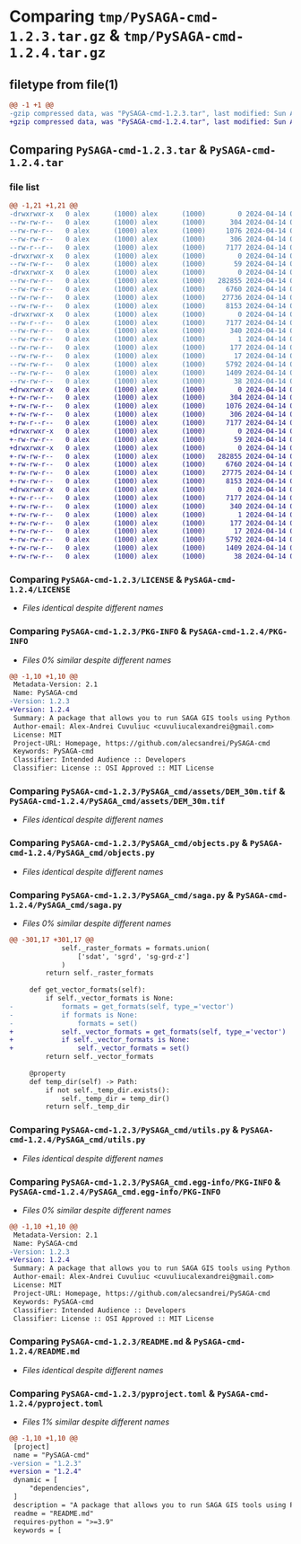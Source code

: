 # Comparing `tmp/PySAGA-cmd-1.2.3.tar.gz` & `tmp/PySAGA-cmd-1.2.4.tar.gz`

## filetype from file(1)

```diff
@@ -1 +1 @@
-gzip compressed data, was "PySAGA-cmd-1.2.3.tar", last modified: Sun Apr 14 07:52:04 2024, max compression
+gzip compressed data, was "PySAGA-cmd-1.2.4.tar", last modified: Sun Apr 14 07:55:05 2024, max compression
```

## Comparing `PySAGA-cmd-1.2.3.tar` & `PySAGA-cmd-1.2.4.tar`

### file list

```diff
@@ -1,21 +1,21 @@
-drwxrwxr-x   0 alex      (1000) alex      (1000)        0 2024-04-14 07:52:04.749991 PySAGA-cmd-1.2.3/
--rw-rw-r--   0 alex      (1000) alex      (1000)      304 2024-04-14 07:52:04.000000 PySAGA-cmd-1.2.3/CITATION.cff
--rw-rw-r--   0 alex      (1000) alex      (1000)     1076 2024-04-14 07:52:04.000000 PySAGA-cmd-1.2.3/LICENSE
--rw-rw-r--   0 alex      (1000) alex      (1000)      306 2024-04-14 07:52:04.000000 PySAGA-cmd-1.2.3/MANIFEST.in
--rw-r--r--   0 alex      (1000) alex      (1000)     7177 2024-04-14 07:52:04.749991 PySAGA-cmd-1.2.3/PKG-INFO
-drwxrwxr-x   0 alex      (1000) alex      (1000)        0 2024-04-14 07:52:04.745991 PySAGA-cmd-1.2.3/PySAGA_cmd/
--rw-rw-r--   0 alex      (1000) alex      (1000)       59 2024-04-14 07:52:04.000000 PySAGA-cmd-1.2.3/PySAGA_cmd/__init__.py
-drwxrwxr-x   0 alex      (1000) alex      (1000)        0 2024-04-14 07:52:04.745991 PySAGA-cmd-1.2.3/PySAGA_cmd/assets/
--rw-rw-r--   0 alex      (1000) alex      (1000)   282855 2024-04-14 07:52:04.000000 PySAGA-cmd-1.2.3/PySAGA_cmd/assets/DEM_30m.tif
--rw-rw-r--   0 alex      (1000) alex      (1000)     6760 2024-04-14 07:52:04.000000 PySAGA-cmd-1.2.3/PySAGA_cmd/objects.py
--rw-rw-r--   0 alex      (1000) alex      (1000)    27736 2024-04-14 07:52:04.000000 PySAGA-cmd-1.2.3/PySAGA_cmd/saga.py
--rw-rw-r--   0 alex      (1000) alex      (1000)     8153 2024-04-14 07:52:04.000000 PySAGA-cmd-1.2.3/PySAGA_cmd/utils.py
-drwxrwxr-x   0 alex      (1000) alex      (1000)        0 2024-04-14 07:52:04.749991 PySAGA-cmd-1.2.3/PySAGA_cmd.egg-info/
--rw-r--r--   0 alex      (1000) alex      (1000)     7177 2024-04-14 07:52:04.000000 PySAGA-cmd-1.2.3/PySAGA_cmd.egg-info/PKG-INFO
--rw-rw-r--   0 alex      (1000) alex      (1000)      340 2024-04-14 07:52:04.000000 PySAGA-cmd-1.2.3/PySAGA_cmd.egg-info/SOURCES.txt
--rw-rw-r--   0 alex      (1000) alex      (1000)        1 2024-04-14 07:52:04.000000 PySAGA-cmd-1.2.3/PySAGA_cmd.egg-info/dependency_links.txt
--rw-rw-r--   0 alex      (1000) alex      (1000)      177 2024-04-14 07:52:04.000000 PySAGA-cmd-1.2.3/PySAGA_cmd.egg-info/requires.txt
--rw-rw-r--   0 alex      (1000) alex      (1000)       17 2024-04-14 07:52:04.000000 PySAGA-cmd-1.2.3/PySAGA_cmd.egg-info/top_level.txt
--rw-rw-r--   0 alex      (1000) alex      (1000)     5792 2024-04-14 07:52:04.000000 PySAGA-cmd-1.2.3/README.md
--rw-rw-r--   0 alex      (1000) alex      (1000)     1409 2024-04-14 07:52:04.000000 PySAGA-cmd-1.2.3/pyproject.toml
--rw-rw-r--   0 alex      (1000) alex      (1000)       38 2024-04-14 07:52:04.749991 PySAGA-cmd-1.2.3/setup.cfg
+drwxrwxr-x   0 alex      (1000) alex      (1000)        0 2024-04-14 07:55:05.877568 PySAGA-cmd-1.2.4/
+-rw-rw-r--   0 alex      (1000) alex      (1000)      304 2024-04-14 07:55:05.000000 PySAGA-cmd-1.2.4/CITATION.cff
+-rw-rw-r--   0 alex      (1000) alex      (1000)     1076 2024-04-14 07:55:05.000000 PySAGA-cmd-1.2.4/LICENSE
+-rw-rw-r--   0 alex      (1000) alex      (1000)      306 2024-04-14 07:55:05.000000 PySAGA-cmd-1.2.4/MANIFEST.in
+-rw-r--r--   0 alex      (1000) alex      (1000)     7177 2024-04-14 07:55:05.877568 PySAGA-cmd-1.2.4/PKG-INFO
+drwxrwxr-x   0 alex      (1000) alex      (1000)        0 2024-04-14 07:55:05.873568 PySAGA-cmd-1.2.4/PySAGA_cmd/
+-rw-rw-r--   0 alex      (1000) alex      (1000)       59 2024-04-14 07:55:05.000000 PySAGA-cmd-1.2.4/PySAGA_cmd/__init__.py
+drwxrwxr-x   0 alex      (1000) alex      (1000)        0 2024-04-14 07:55:05.873568 PySAGA-cmd-1.2.4/PySAGA_cmd/assets/
+-rw-rw-r--   0 alex      (1000) alex      (1000)   282855 2024-04-14 07:55:05.000000 PySAGA-cmd-1.2.4/PySAGA_cmd/assets/DEM_30m.tif
+-rw-rw-r--   0 alex      (1000) alex      (1000)     6760 2024-04-14 07:55:05.000000 PySAGA-cmd-1.2.4/PySAGA_cmd/objects.py
+-rw-rw-r--   0 alex      (1000) alex      (1000)    27775 2024-04-14 07:55:05.000000 PySAGA-cmd-1.2.4/PySAGA_cmd/saga.py
+-rw-rw-r--   0 alex      (1000) alex      (1000)     8153 2024-04-14 07:55:05.000000 PySAGA-cmd-1.2.4/PySAGA_cmd/utils.py
+drwxrwxr-x   0 alex      (1000) alex      (1000)        0 2024-04-14 07:55:05.877568 PySAGA-cmd-1.2.4/PySAGA_cmd.egg-info/
+-rw-r--r--   0 alex      (1000) alex      (1000)     7177 2024-04-14 07:55:05.000000 PySAGA-cmd-1.2.4/PySAGA_cmd.egg-info/PKG-INFO
+-rw-rw-r--   0 alex      (1000) alex      (1000)      340 2024-04-14 07:55:05.000000 PySAGA-cmd-1.2.4/PySAGA_cmd.egg-info/SOURCES.txt
+-rw-rw-r--   0 alex      (1000) alex      (1000)        1 2024-04-14 07:55:05.000000 PySAGA-cmd-1.2.4/PySAGA_cmd.egg-info/dependency_links.txt
+-rw-rw-r--   0 alex      (1000) alex      (1000)      177 2024-04-14 07:55:05.000000 PySAGA-cmd-1.2.4/PySAGA_cmd.egg-info/requires.txt
+-rw-rw-r--   0 alex      (1000) alex      (1000)       17 2024-04-14 07:55:05.000000 PySAGA-cmd-1.2.4/PySAGA_cmd.egg-info/top_level.txt
+-rw-rw-r--   0 alex      (1000) alex      (1000)     5792 2024-04-14 07:55:05.000000 PySAGA-cmd-1.2.4/README.md
+-rw-rw-r--   0 alex      (1000) alex      (1000)     1409 2024-04-14 07:55:05.000000 PySAGA-cmd-1.2.4/pyproject.toml
+-rw-rw-r--   0 alex      (1000) alex      (1000)       38 2024-04-14 07:55:05.877568 PySAGA-cmd-1.2.4/setup.cfg
```

### Comparing `PySAGA-cmd-1.2.3/LICENSE` & `PySAGA-cmd-1.2.4/LICENSE`

 * *Files identical despite different names*

### Comparing `PySAGA-cmd-1.2.3/PKG-INFO` & `PySAGA-cmd-1.2.4/PKG-INFO`

 * *Files 0% similar despite different names*

```diff
@@ -1,10 +1,10 @@
 Metadata-Version: 2.1
 Name: PySAGA-cmd
-Version: 1.2.3
+Version: 1.2.4
 Summary: A package that allows you to run SAGA GIS tools using Python.
 Author-email: Alex-Andrei Cuvuliuc <cuvuliucalexandrei@gmail.com>
 License: MIT
 Project-URL: Homepage, https://github.com/alecsandrei/PySAGA-cmd
 Keywords: PySAGA-cmd
 Classifier: Intended Audience :: Developers
 Classifier: License :: OSI Approved :: MIT License
```

### Comparing `PySAGA-cmd-1.2.3/PySAGA_cmd/assets/DEM_30m.tif` & `PySAGA-cmd-1.2.4/PySAGA_cmd/assets/DEM_30m.tif`

 * *Files identical despite different names*

### Comparing `PySAGA-cmd-1.2.3/PySAGA_cmd/objects.py` & `PySAGA-cmd-1.2.4/PySAGA_cmd/objects.py`

 * *Files identical despite different names*

### Comparing `PySAGA-cmd-1.2.3/PySAGA_cmd/saga.py` & `PySAGA-cmd-1.2.4/PySAGA_cmd/saga.py`

 * *Files 0% similar despite different names*

```diff
@@ -301,17 +301,17 @@
             self._raster_formats = formats.union(
                 ['sdat', 'sgrd', 'sg-grd-z']
             )
         return self._raster_formats
 
     def get_vector_formats(self):
         if self._vector_formats is None:
-            formats = get_formats(self, type_='vector')
-            if formats is None:
-                formats = set()
+            self._vector_formats = get_formats(self, type_='vector')
+            if self._vector_formats is None:
+                self._vector_formats = set()
         return self._vector_formats
 
     @property
     def temp_dir(self) -> Path:
         if not self._temp_dir.exists():
             self._temp_dir = temp_dir()
         return self._temp_dir
```

### Comparing `PySAGA-cmd-1.2.3/PySAGA_cmd/utils.py` & `PySAGA-cmd-1.2.4/PySAGA_cmd/utils.py`

 * *Files identical despite different names*

### Comparing `PySAGA-cmd-1.2.3/PySAGA_cmd.egg-info/PKG-INFO` & `PySAGA-cmd-1.2.4/PySAGA_cmd.egg-info/PKG-INFO`

 * *Files 0% similar despite different names*

```diff
@@ -1,10 +1,10 @@
 Metadata-Version: 2.1
 Name: PySAGA-cmd
-Version: 1.2.3
+Version: 1.2.4
 Summary: A package that allows you to run SAGA GIS tools using Python.
 Author-email: Alex-Andrei Cuvuliuc <cuvuliucalexandrei@gmail.com>
 License: MIT
 Project-URL: Homepage, https://github.com/alecsandrei/PySAGA-cmd
 Keywords: PySAGA-cmd
 Classifier: Intended Audience :: Developers
 Classifier: License :: OSI Approved :: MIT License
```

### Comparing `PySAGA-cmd-1.2.3/README.md` & `PySAGA-cmd-1.2.4/README.md`

 * *Files identical despite different names*

### Comparing `PySAGA-cmd-1.2.3/pyproject.toml` & `PySAGA-cmd-1.2.4/pyproject.toml`

 * *Files 1% similar despite different names*

```diff
@@ -1,10 +1,10 @@
 [project]
 name = "PySAGA-cmd"
-version = "1.2.3"
+version = "1.2.4"
 dynamic = [
     "dependencies",
 ]
 description = "A package that allows you to run SAGA GIS tools using Python."
 readme = "README.md"
 requires-python = ">=3.9"
 keywords = [
```

